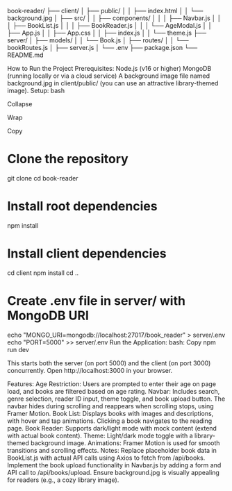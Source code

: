 book-reader/
├── client/
│   ├── public/
│   │   ├── index.html
│   │   └── background.jpg
│   ├── src/
│   │   ├── components/
│   │   │   ├── Navbar.js
│   │   │   ├── BookList.js
│   │   │   ├── BookReader.js
│   │   │   └── AgeModal.js
│   │   ├── App.js
│   │   ├── App.css
│   │   ├── index.js
│   │   └── theme.js
├── server/
│   ├── models/
│   │   └── Book.js
│   ├── routes/
│   │   └── bookRoutes.js
│   ├── server.js
│   └── .env
├── package.json
└── README.md




How to Run the Project
Prerequisites:
Node.js (v16 or higher)
MongoDB (running locally or via a cloud service)
A background image file named background.jpg in client/public/ (you can use an attractive library-themed image).
Setup:
bash

Collapse

Wrap

Copy
# Clone the repository
git clone <repository-url>
cd book-reader

# Install root dependencies
npm install

# Install client dependencies
cd client
npm install
cd ..

# Create .env file in server/ with MongoDB URI
echo "MONGO_URI=mongodb://localhost:27017/book_reader" > server/.env
echo "PORT=5000" >> server/.env
Run the Application:
bash:
Copy
npm run dev

This starts both the server (on port 5000) and the client (on port 3000) concurrently.
Open http://localhost:3000 in your browser.




Features:
Age Restriction: Users are prompted to enter their age on page load, and books are filtered based on age rating.
Navbar: Includes search, genre selection, reader ID input, theme toggle, and book upload button. The navbar hides during scrolling and reappears when scrolling stops, using Framer Motion.
Book List: Displays books with images and descriptions, with hover and tap animations. Clicking a book navigates to the reading page.
Book Reader: Supports dark/light mode with mock content (extend with actual book content).
Theme: Light/dark mode toggle with a library-themed background image.
Animations: Framer Motion is used for smooth transitions and scrolling effects.
Notes:
Replace placeholder book data in BookList.js with actual API calls using Axios to fetch from /api/books.
Implement the book upload functionality in Navbar.js by adding a form and API call to /api/books/upload.
Ensure background.jpg is visually appealing for readers (e.g., a cozy library image).


